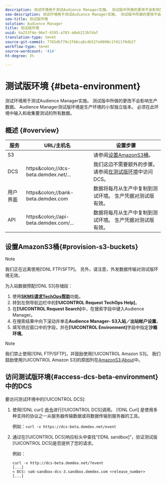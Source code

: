 ```yaml
---
description: 测试环境用于测试Audience Manager实施。 测试版中所做的更改不会影响生产数据。 Audience Manager测试版环境是生产环境的小型独立版本。 必须在此环境中输入和收集要测试的所有数据。
seo-description: 测试环境用于测试Audience Manager实施。 测试版中所做的更改不会影响生产数据。 Audience Manager测试版环境是生产环境的小型独立版本。 必须在此环境中输入和收集要测试的所有数据。
seo-title: 测试版环境
solution: Audience Manager
title: 测试版环境
uuid: 6a253f4e-96e7-4395-a783-a8eb213b7daf
translation-type: tm+mt
source-git-commit: 7765dbf79c2fb6ca8c4b52fe8090c1fd11f9db27
workflow-type: tm+mt
source-wordcount: '414'
ht-degree: 3%

---
```



# 测试版环境 {#beta-environment}

测试环境用于测试Audience Manager实施。 测试版中所做的更改不会影响生产数据。 Audience Manager测试版环境是生产环境的小型独立版本。 必须在此环境中输入和收集要测试的所有数据。

## 概述 {#overview}

<!-- beta_environment_admin.xml -->

| 服务 | URL/主机名 | 设置步骤 |
|--- |--- |--- |
| S3 |  | 请参阅[设置AmazonS3桶](admin-beta-environment.md#provision-s3-buckets)。 |
| DCS | https&amp;colon;//dcs-beta.demdex.net/... | 我们这边不需要额外的步骤。 请参阅[在测试版环境](admin-beta-environment.md#access-dcs-beta-environment)中访问DCS。 |
| 用户界面 | https&amp;colon;//bank-beta.demdex.com | 数据将每月从生产中复制到测试环境。 生产凭据对测试版有效。 |
| API | https&amp;colon;//api-beta.demdex.com/... | 数据将每月从生产中复制到测试环境。 生产凭据对测试版有效。 |

## 设置AmazonS3桶{#provision-s3-buckets}

>[!NOTE]
>
>我们正在远离使用[!DNL FTP/SFTP]。 另外，请注意，外发数据传输对测试版环境无效。

为入站数据预配[!DNL S3]存储段：

1. 使用&#x200B;[**SKMS请求TechOps帮助**](https://skms.adobe.com/)功能。
1. 转到左侧导航边栏中的&#x200B;**[!UICONTROL Request TechOps Help]**。
1. 在&#x200B;**[!UICONTROL Request Search]**&#x200B;中，在搜索字段中键入Audience Manager。
1. 在搜索结果中向下滚动并单击&#x200B;**Audience Manager- S3入站／出站帐户设置**。
1. 填写供应窗口中的字段，并在&#x200B;**[!UICONTROL Environment]**&#x200B;字段中指定&#x200B;**沙箱环境**。

>[!NOTE]
>
>我们禁止使用[!DNL FTP/SFTP]，并鼓励使用[!UICONTROL Amazon S3]。 我们鼓励使用[!UICONTROL Amazon S3]的原因列在[AmazonS3:About](https://docs.adobe.com/content/help/en/audience-manager/user-guide/reference/amazon-s3.html)中。

## 访问测试版环境{#access-dcs-beta-environment}中的DCS

要访问测试环境中的[!UICONTROL DCS]:

1. 使用[!DNL curl] [命令](https://curl.haxx.se/docs/manpage.html)进行[!UICONTROL DCS]调用。 [!DNL Curl] 是使用多种支持的协议之一从服务器传输数据或将数据传输到服务器的工具。

   例如：`curl -v https://dcs-beta.demdex.net/event`

1. 通过在[!UICONTROL DCS]响应标头中查找“[!DNL sandbox]”，验证测试版[!UICONTROL DCS]是否提供了您的请求。

   例如：

   ```
   curl -v http://dcs-beta.demdex.net/?event
   [...]
   < DCS: va6-sandbox-dcs-3.sandbox.demdex.com <release_number>
   [...]
   ```

<!--
1. Determine the load balancer's endpoint IP addresses.

   Run the `dig` [command](https://en.wikipedia.org/wiki/Dig_(command)) to determine the IP address of the nearest load balancer. The `dig` command queries the Domain Name System and returns the name and IP addresses of the Audience Manager [!UICONTROL Data Collection Servers (DCS)].

   ```
   dig dcs-beta.demdex.net
   ...
   dcs-sandbox-1754093861.us-east-1.elb.amazonaws.com. 60 IN A 52.87.15.51
   dcs-sandbox-1754093861.us-east-1.elb.amazonaws.com. 60 IN A 50.16.150.8
   dcs-sandbox-1754093861.us-east-1.elb.amazonaws.com. 60 IN A 52.2.228.100
   ```

1. Using one of the addresses in the above table, add a static DNS entry in the [!DNL `/etc/hosts`] file.

   On Windows, modify [!DNL `c:\WINDOWS\system32\drivers\etc\hosts`].

   For example:

[!DNL `52.87.15.51 samplepartner.demdex.net`]

   >[!NOTE]
   >
   >The addresses change occasionally, so you must keep your [!DNL /etc/hosts] file up to date.

   Additionally, if you need to set up ID synchronization, you must add a similar entry for [!DNL dpm.demdex.net.]

[!DNL `52.87.15.51 dpm.demdex.net`] [!DNL]. 

1. Make a [!UICONTROL DCS] call, using the `curl` [command](https://curl.haxx.se/docs/manpage.html). Curl is a tool to transfer data from or to a server, using one of many supported protocols.

   For example:

[!DNL `https://<domain>/event?product=camera`] 

1. Verify that your request was served by the beta [!UICONTROL DCS] by looking for "sandbox" in the [!UICONTROL DCS] response header.

   For example:

   ```
   curl -v https://dcs-beta.demdex.net/?event
   [...]
   < DCS: va6-sandbox-dcs-3.sandbox.demdex.com <release_number>
   [...]
   ```
-->